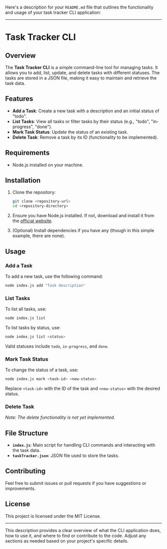 Here's a description for your `README.md` file that outlines the functionality and usage of your task tracker CLI application:

---

# Task Tracker CLI

## Overview

The **Task Tracker CLI** is a simple command-line tool for managing tasks. It allows you to add, list, update, and delete tasks with different statuses. The tasks are stored in a JSON file, making it easy to maintain and retrieve the task data.

## Features

- **Add a Task**: Create a new task with a description and an initial status of "todo".
- **List Tasks**: View all tasks or filter tasks by their status (e.g., "todo", "in-progress", "done").
- **Mark Task Status**: Update the status of an existing task.
- **Delete Task**: Remove a task by its ID (functionality to be implemented).

## Requirements

- Node.js installed on your machine.

## Installation

1. Clone the repository:
    ```bash
    git clone <repository-url>
    cd <repository-directory>
    ```

2. Ensure you have Node.js installed. If not, download and install it from the [official website](https://nodejs.org/).

3. (Optional) Install dependencies if you have any (though in this simple example, there are none).

## Usage

### Add a Task

To add a new task, use the following command:

```bash
node index.js add "Task description"
```

### List Tasks

To list all tasks, use:

```bash
node index.js list
```

To list tasks by status, use:

```bash
node index.js list <status>
```

Valid statuses include `todo`, `in-progress`, and `done`.

### Mark Task Status

To change the status of a task, use:

```bash
node index.js mark <task-id> <new-status>
```

Replace `<task-id>` with the ID of the task and `<new-status>` with the desired status.

### Delete Task

*Note: The delete functionality is not yet implemented.*

## File Structure

- **`index.js`**: Main script for handling CLI commands and interacting with the task data.
- **`taskTracker.json`**: JSON file used to store the tasks.

## Contributing

Feel free to submit issues or pull requests if you have suggestions or improvements.

## License

This project is licensed under the MIT License.

---

This description provides a clear overview of what the CLI application does, how to use it, and where to find or contribute to the code. Adjust any sections as needed based on your project's specific details.
